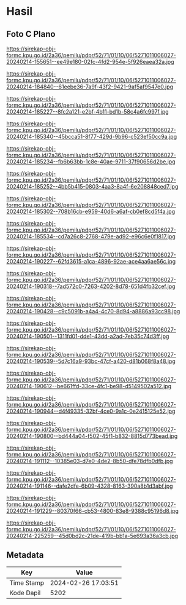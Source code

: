 # Hasil

## Foto C Plano

https://sirekap-obj-formc.kpu.go.id/2a36/pemilu/pdpr/52/71/01/10/06/5271011006027-20240214-155651--ee49e180-02fc-4fd2-954e-5f926eaea32a.jpg

https://sirekap-obj-formc.kpu.go.id/2a36/pemilu/pdpr/52/71/01/10/06/5271011006027-20240214-184840--61eebe36-7a9f-43f2-9421-9af5af9547e0.jpg

https://sirekap-obj-formc.kpu.go.id/2a36/pemilu/pdpr/52/71/01/10/06/5271011006027-20240214-185227--8fc2a121-e2bf-4b11-bd1b-58c4a6fc997f.jpg

https://sirekap-obj-formc.kpu.go.id/2a36/pemilu/pdpr/52/71/01/10/06/5271011006027-20240214-185340--45bcca51-8f77-429d-9b96-c523ef50cc9a.jpg

https://sirekap-obj-formc.kpu.go.id/2a36/pemilu/pdpr/52/71/01/10/06/5271011006027-20240214-185234--fb6b63bb-1c8e-40ae-9711-37f90656d2be.jpg

https://sirekap-obj-formc.kpu.go.id/2a36/pemilu/pdpr/52/71/01/10/06/5271011006027-20240214-185252--4bb5b415-0803-4aa3-8a4f-6e208848ced7.jpg

https://sirekap-obj-formc.kpu.go.id/2a36/pemilu/pdpr/52/71/01/10/06/5271011006027-20240214-185302--708b16cb-e959-40d6-a6af-cb0ef8cd5f4a.jpg

https://sirekap-obj-formc.kpu.go.id/2a36/pemilu/pdpr/52/71/01/10/06/5271011006027-20240214-185534--cd7a26c8-2768-479e-ad92-e96c6e0f1817.jpg

https://sirekap-obj-formc.kpu.go.id/2a36/pemilu/pdpr/52/71/01/10/06/5271011006027-20240214-190227--62fd3615-a1ca-4896-92ae-ace4aa6ae56c.jpg

https://sirekap-obj-formc.kpu.go.id/2a36/pemilu/pdpr/52/71/01/10/06/5271011006027-20240214-190318--7ad572c0-7263-4202-8d78-651d4fb32cef.jpg

https://sirekap-obj-formc.kpu.go.id/2a36/pemilu/pdpr/52/71/01/10/06/5271011006027-20240214-190428--c9c5091b-a4a4-4c70-8d94-a8886a93cc98.jpg

https://sirekap-obj-formc.kpu.go.id/2a36/pemilu/pdpr/52/71/01/10/06/5271011006027-20240214-190501--1311fd01-dde1-43dd-a2ad-7eb35c74d3ff.jpg

https://sirekap-obj-formc.kpu.go.id/2a36/pemilu/pdpr/52/71/01/10/06/5271011006027-20240214-190539--5d7c16a9-93bc-47cf-a420-d81b068f8a48.jpg

https://sirekap-obj-formc.kpu.go.id/2a36/pemilu/pdpr/52/71/01/10/06/5271011006027-20240214-190612--be661ffd-33ce-4fc1-be98-d5149502a512.jpg

https://sirekap-obj-formc.kpu.go.id/2a36/pemilu/pdpr/52/71/01/10/06/5271011006027-20240214-190944--d4f49335-32bf-4ce0-9a1c-0e2415125e52.jpg

https://sirekap-obj-formc.kpu.go.id/2a36/pemilu/pdpr/52/71/01/10/06/5271011006027-20240214-190800--bd444a04-f502-45f1-b832-8815d773bead.jpg

https://sirekap-obj-formc.kpu.go.id/2a36/pemilu/pdpr/52/71/01/10/06/5271011006027-20240214-191112--10385e03-d7e0-4de2-8b50-dfe78dfb0dfb.jpg

https://sirekap-obj-formc.kpu.go.id/2a36/pemilu/pdpr/52/71/01/10/06/5271011006027-20240214-191146--dafe2dfe-6b09-4328-8163-390a8b1d3abf.jpg

https://sirekap-obj-formc.kpu.go.id/2a36/pemilu/pdpr/52/71/01/10/06/5271011006027-20240214-191229--80370f66-cb53-4800-83e8-9388c95196d8.jpg

https://sirekap-obj-formc.kpu.go.id/2a36/pemilu/pdpr/52/71/01/10/06/5271011006027-20240214-225259--45d0bd2c-21de-419b-bb1a-5e693a36a3cb.jpg


## Metadata

| Key        | Value               |
| ---------- | ------------------- |
| Time Stamp | 2024-02-26 17:03:51 |
| Kode Dapil | 5202                |



